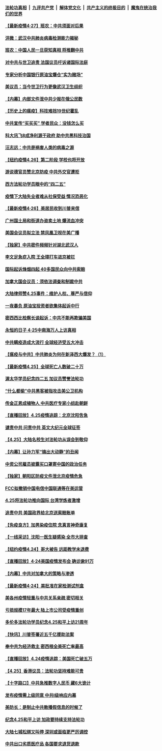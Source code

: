 

####  [法轮功真相](../../../../basic/blob/master/README.md?t=04271801) &nbsp;|&nbsp; [九评共产党](../../../../9ping.md/blob/master/README.md?t=04271801) &nbsp;|&nbsp; [解体党文化](../../../../jtdwh.md/blob/master/README.md?t=04271801)  &nbsp;|&nbsp; [共产主义的终极目的](../../../../gczydzjmd.md/blob/master/README.md?t=04271801) &nbsp;|&nbsp; [魔鬼在统治我们的世界](../../../../mgztzwmdsj.md/blob/master/README.md?t=04271801) 

#### [【最新疫情4·27】班农：中共须面对后果](../pages/nf4514/n12062769.md?t=04271801) 

#### [洪微：武汉中共肺炎病毒检测能力揭秘](../pages/nf4514/n12063906.md?t=04271801) 

#### [班农：中国人民一旦获知真相 将推翻中共](../pages/nf4514/n12063472.md?t=04271801) 

#### [对中共与世卫追责 法国议员吁诉诸国际法庭](../pages/nf4514/n12063439.md?t=04271801) 

#### [专家分析中国银行原油宝爆仓“实为赌场”](../pages/nf4514/n12063437.md?t=04271801) 

#### [美议员：当今世卫行为更像武汉卫生组织](../pages/nf4514/n12063277.md?t=04271801) 

#### [【内幕】内部文件泄中共少报在俄公民数](../pages/nf4514/n12051963.md?t=04271801) 

#### [【历史上的瘟疫】科技难挡19世纪霍乱](../pages/nf4514/n12044233.md?t=04271801) 

#### [中共宣传“买买买” 学者民众：没钱怎么买](../pages/nf4514/n12062907.md?t=04271801) 

#### [科大讯飞8成净利源于政府 助中共黑科技治国](../pages/nf4514/n12062848.md?t=04271801) 

#### [汪志远：中共是祸害人类的病毒之源](../pages/nf4514/n12062997.md?t=04271801) 

#### [【纽约疫情4.26】第二阶段 学校也将开放](../pages/nf4514/n12062219.md?t=04271801) 

#### [游说德官员赞北京防疫 中共外交官遭拒](../pages/nf4514/n12062802.md?t=04271801) 

#### [西方法轮功学员眼中的“四二五”](../pages/nf4514/n12057728.md?t=04271801) 

#### [疫情下大陆失业者难从社保受益 情况恐恶化](../pages/nf4514/n12062625.md?t=04271801) 

#### [【最新疫情4·26】美居民收到川普来信](../pages/nf4514/n12059529.md?t=04271801) 

#### [广州国土局和街道办盗卖土地 爆流血冲突](../pages/nf4514/n12062491.md?t=04271801) 

#### [美国会议员拟立法 禁凤凰卫视在美广播](../pages/nf4514/n12062454.md?t=04271801) 

#### [【独家】中共密件频频针对湖北武汉人](../pages/nf4514/n12052032.md?t=04271801) 

#### [李文足急症入院 王全璋打车进京被拦](../pages/nf4514/n12062009.md?t=04271801) 

#### [国际起诉烽烟四起 40多国民众向中共索赔](../pages/nf4514/n12057406.md?t=04271801) 

#### [加拿大国会议员：须依法调查和制裁中共](../pages/nf4514/n12061641.md?t=04271801) 

#### [大陆律师赞4.25事件：维护人权、尊严与信仰](../pages/nf4514/n12057875.md?t=04271801) 

#### [一夜暴负 原油宝投资者欲集体起诉中行](../pages/nf4514/n12061104.md?t=04271801) 

#### [密西西比检察长谈起诉：中共不能再欺骗美国](../pages/nf4514/n12060923.md?t=04271801) 

#### [永恒的日子 4·25中南海万人上访真相](../pages/nf4514/n12061066.md?t=04271801) 

#### [中共瞒疫造成大流行 全球经济受五大冲击](../pages/nf4514/n12061111.md?t=04271801) 

#### [【瘟疫与中共】中共肺炎为何在新泽西大爆发？（1）](../pages/nf4514/n12060602.md?t=04271801) 

#### [【最新疫情4.25】全球死亡人数破二十万](../pages/nf4514/n12059371.md?t=04271801) 

#### [渥太华学员纪念四二五 加议员赞誉法轮功](../pages/nf4514/n12060632.md?t=04271801) 

#### [“什么都偷”中共黑客被指攻击美公卫机构](../pages/nf4514/n12060752.md?t=04271801) 

#### [传金正恩成植物人 中共医疗专家小组赴朝鲜](../pages/nf4514/n12059518.md?t=04271801) 

#### [【直播回放】4.25疫情追踪：北京沈阳吿急](../pages/nf4514/n12060604.md?t=04271801) 

#### [谴责中共 问责中共 英文大纪元全球征签](../pages/nf4514/n12050415.md?t=04271801) 

#### [【4.25】大陆名校生对法轮功从误会到敬仰](../pages/nf4514/n12058217.md?t=04271801) 

#### [【内幕】让孙力军“搞出大动静”的丑闻](../pages/nf4514/n12059599.md?t=04271801) 

#### [中资公司雇员披露买口罩寄中国的政治任务](../pages/nf4514/n12059553.md?t=04271801) 

#### [【独家】朝阳区防疫文件泄北京疫情危急](../pages/nf4514/n12059456.md?t=04271801) 

#### [FCC拟撤销中国电信中国联通等在美运营](../pages/nf4514/n12059649.md?t=04271801) 

#### [4.25将法轮功推向国际 台湾学炼者激增](../pages/nf4514/n12058210.md?t=04271801) 

#### [追责中共 美国政界给北京送索赔账单](../pages/nf4514/n12059007.md?t=04271801) 

#### [【免疫良方】加男染疫住院 念真言神奇康复](../pages/nf4514/n12059010.md?t=04271801) 

#### [【一线采访】沈阳一医生疑感染 全市大排查](../pages/nf4514/n12059050.md?t=04271801) 

#### [【纽约疫情4.24】哥大被告 远距教学未退费](../pages/nf4514/n12057858.md?t=04271801) 

#### [【直播回放】4·24美国疫情发布会 确诊逾91万](../pages/nf4514/n12059195.md?t=04271801) 

#### [【内幕】中共对加拿大的策略与渗透](../pages/nf4514/n12056752.md?t=04271801) 

#### [【最新疫情4·24】美批准在家检测试剂盒](../pages/nf4514/n12053700.md?t=04271801) 

#### [美各州疫情轻重与中共关系亲疏 密切相关](../pages/nf4514/n12058789.md?t=04271801) 

#### [亏损规模17年最大 陆上市公司受疫情重创](../pages/nf4514/n12058763.md?t=04271801) 

#### [多伦多法轮功学员纪念4.25和平上访21周年](../pages/nf4514/n12056884.md?t=04271801) 

#### [【快讯】川普签署近五千亿援助法案](../pages/nf4514/n12058861.md?t=04271801) 

#### [奉中共为经济救主 密西根全美死亡率最高](../pages/nf4514/n12058500.md?t=04271801) 

#### [【直播回放】4.24疫情追踪：美国死亡破五万](../pages/nf4514/n12057932.md?t=04271801) 

#### [【4.25】香港议员：法轮功坚持难能可贵](../pages/nf4514/n12057793.md?t=04271801) 

#### [【十字路口】中共急推数字人民币 藏6大诡计](../pages/nf4514/n12056714.md?t=04271801) 

#### [发布疫情需上级同意 中共Ⅰ级响应内幕](../pages/nf4514/n12053044.md?t=04271801) 

#### [美防长：是制止中共散播假信息的时候了](../pages/nf4514/n12056675.md?t=04271801) 

#### [纪念4.25和平上访 加政要持续支持法轮功](../pages/nf4514/n12056727.md?t=04271801) 

#### [大陆七城松绑又叫停 深圳或面临更严厉调控](../pages/nf4514/n12056496.md?t=04271801) 

#### [中共出口劣质医疗品 各国要求退货退款](../pages/nf4514/n12056707.md?t=04271801) 

